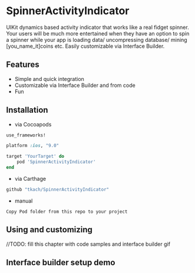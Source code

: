 SpinnerActivityIndicator
===================

UIKit dynamics based activity indicator that works like a real fidget spinner.
Your users will be much more entertained when they have an option to spin a spinner 
while your app is loading data/ uncompressing database/ mining [you_name_it]coins etc. 
Easily customizable via Interface Builder.


Features
--
- Simple and quick integration
- Customizable via Interface Builder and from code
- Fun

Installation
--

* via Cocoapods
```ruby
use_frameworks!

platform :ios, "9.0"

target 'YourTarget' do
	pod 'SpinnerActivityIndicator'
end

```
* via Carthage
```ruby
github "tkach/SpinnerActivityIndicator"
```
* manual

```
Copy Pod folder from this repo to your project

```

Using and customizing
--
//TODO: fill this chapter with code samples and interface builder gif


Interface builder setup demo
--

